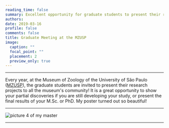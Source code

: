 ```yaml
--- 
reading_time: false
summary: Excellent opportunity for graduate students to present their research projects
authors:
date: 2019-03-16
profile: false
comments: false
title: Graduate Meeting at the MZUSP
image:
  caption: ""
  focal_point: ""
  placement: 2
  preview_only: true
---
```

---

Every year, at the Museum of Zoology of the University of São Paulo ([MZUSP](https://www.mz.usp.br)), the graduate students are invited to present their research projects to all the museum's community! It is a great opportunity to show your partial discoveries if you are still developing your study, or present the final results of your M.Sc. or PhD. My poster turned out so beautiful!

---
![picture 4 of my master](https://raw.githubusercontent.com/rosanafcunha/rosanafcunha/master/content/post/getting-started/3.jpg "mzusp")

---
